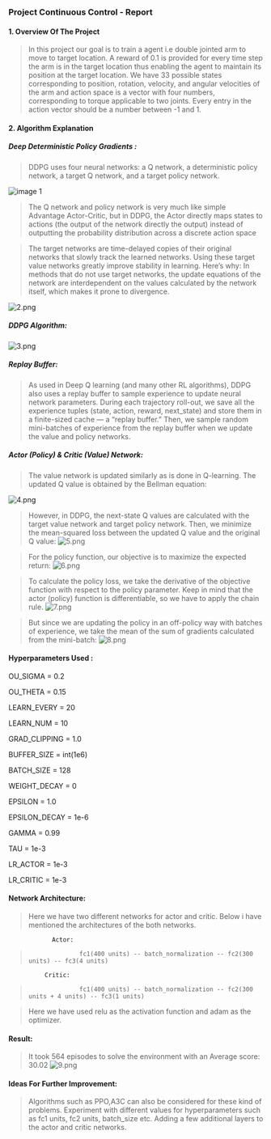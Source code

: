 
### Project Continuous Control - Report

#### 1. Overview Of The Project

> In this project our goal is to train a agent i.e double jointed arm to move to target location. A reward of 0.1 is provided for every time step the arm is in the target location thus enabling the agent to maintain its position at the target location.
We have 33 possible states corresponding to position, rotation, velocity, and angular velocities of the arm and action space is a vector with four numbers, corresponding to torque applicable to two joints. Every entry in the action vector should be a number between -1 and 1.

#### 2. Algorithm Explanation

##### Deep Deterministic Policy Gradients :
> DDPG uses four neural networks: a Q network, a deterministic policy network, a target Q network, and a target policy network.

![image 1](attachment:1.png)

> The Q network and policy network is very much like simple Advantage Actor-Critic, but in DDPG, the Actor directly maps states to actions (the output of the network directly the output) instead of outputting the probability distribution across a discrete action space

> The target networks are time-delayed copies of their original networks that slowly track the learned networks. Using these target value networks greatly improve stability in learning. Here’s why: In methods that do not use target networks, the update equations of the network are interdependent on the values calculated by the network itself, which makes it prone to divergence.

![2.png](attachment:image.png)

##### DDPG Algorithm:

![3.png](attachment:image.png)

##### Replay Buffer:
> As used in Deep Q learning (and many other RL algorithms), DDPG also uses a replay buffer to sample experience to update neural network parameters. During each trajectory roll-out, we save all the experience tuples (state, action, reward, next_state) and store them in a finite-sized cache — a “replay buffer.” Then, we sample random mini-batches of experience from the replay buffer when we update the value and policy networks.

##### Actor (Policy) & Critic (Value) Network:
> The value network is updated similarly as is done in Q-learning. The updated Q value is obtained by the Bellman equation:

![4.png](attachment:image.png)

> However, in DDPG, the next-state Q values are calculated with the target value network and target policy network. Then, we minimize the mean-squared loss between the updated Q value and the original Q value:
![5.png](attachment:image.png)

> For the policy function, our objective is to maximize the expected return:
![6.png](attachment:image.png)

> To calculate the policy loss, we take the derivative of the objective function with respect to the policy parameter. Keep in mind that the actor (policy) function is differentiable, so we have to apply the chain rule.
![7.png](attachment:image.png)

> But since we are updating the policy in an off-policy way with batches of experience, we take the mean of the sum of gradients calculated from the mini-batch:
![8.png](attachment:image.png)

#### Hyperparameters Used :
<p>
OU_SIGMA = 0.2
    
OU_THETA = 0.15

LEARN_EVERY = 20 

LEARN_NUM = 10  

GRAD_CLIPPING = 1.0  

BUFFER_SIZE = int(1e6) 

BATCH_SIZE = 128   

WEIGHT_DECAY = 0     

EPSILON = 1.0        

EPSILON_DECAY = 1e-6

GAMMA = 0.99        

TAU = 1e-3          

LR_ACTOR = 1e-3      

LR_CRITIC = 1e-3  

</p>

#### Network Architecture:
> Here we have two different networks for actor and critic. Below i have mentioned the architectures of the both networks.

                Actor:
>                   fc1(400 units) -- batch_normalization -- fc2(300 units) -- fc3(4 units)

              Critic:
>                   fc1(400 units) -- batch_normalization -- fc2(300 units + 4 units) -- fc3(1 units)

> Here we have used relu as the activation function and adam as the optimizer.

#### Result:
> It took 564 episodes to solve the environment with an Average score: 30.02
![9.png](attachment:image.png)

#### Ideas For Further Improvement:
> Algorithms such as PPO,A3C can also be considered for these kind of problems.
> Experiment with different values for hyperparameters such as fc1 units, fc2 units, batch_size etc.
> Adding a few additional layers to the actor and critic networks.


```python

```
